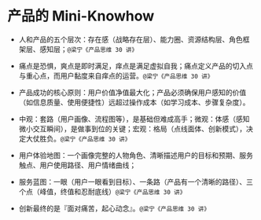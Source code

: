 # 产品的 Mini-Knowhow

- 人和产品的五个层次：存在感（战略存在层）、能力圈、资源结构层、角色框架层、感知层；`@梁宁《产品思维 30 讲》`

- 痛点是恐惧，爽点是即时满足，痒点是满足虚拟自我；痛点定义产品的切入点与重心点，而用户黏度来自痒点的运营。`@梁宁《产品思维 30 讲》`

- 产品成功的核心原则：用户价值净值最大化；产品必须确保用户感知的价值（如信息质量、使用便捷性）远超过操作成本（如学习成本、步骤复杂度）。

- 中观：套路（用户画像、流程图等），是基础但难成高手；微观：体感（感知微小交互瞬间），是做事到位的关键；宏观：格局（点线面体、创新模式），决定大仗胜负。`@梁宁《产品思维 30 讲》`

- 用户体验地图：一个画像完整的人物角色、清晰描述用户的目标和预期、服务触点、用户使用路径、用户情绪曲线；

- 服务蓝图：一眼（用户一眼看到目标）、一条路（产品有一个清晰的路径）、三个点（峰值，终值和忍耐底线）`@梁宁《产品思维 30 讲》`

- 创新最终的是『面对痛苦，起心动念』。`@梁宁《产品思维 30 讲》`
